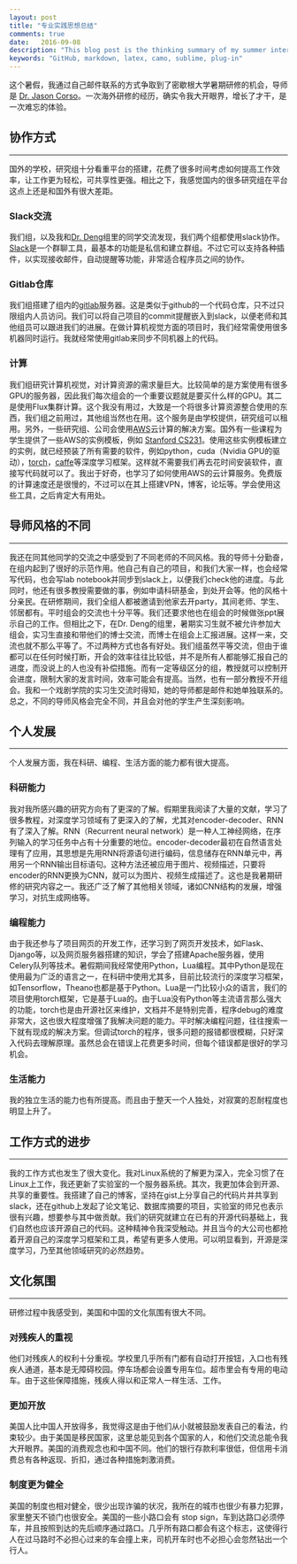 ```yaml
---
layout: post
title: "专业实践思想总结"
comments: true
date:   2016-09-08
description: "This blog post is the thinking summary of my summer intern..."
keywords: "GitHub, markdown, latex, camo, sublime, plug-in"
---
```


这个暑假，我通过自己邮件联系的方式争取到了密歇根大学暑期研修的机会，导师是 [Dr. Jason Corso](http://web.eecs.umich.edu/~jjcorso/)。一次海外研修的经历，确实令我大开眼界，增长了才干，是一次难忘的体验。

## 协作方式
--------------------------------------
国外的学校，研究组十分看重平台的搭建，花费了很多时间考虑如何提高工作效率，让工作更为轻松，可共享性更强。相比之下，我感觉国内的很多研究组在平台这点上还是和国外有很大差距。

### Slack交流
我们组，以及我和[Dr. Deng](http://web.eecs.umich.edu/~jiadeng/)组里的同学交流发现，我们两个组都使用slack协作。[Slack](https://slack.com/)是一个群聊工具，最基本的功能是私信和建立群组。不过它可以支持各种插件，以实现接收邮件，自动提醒等功能，非常适合程序员之间的协作。

### Gitlab仓库
我们组搭建了组内的[gitlab](https://about.gitlab.com/)服务器。这是类似于github的一个代码仓库，只不过只限组内人员访问。我们可以将自己项目的commit提醒嵌入到slack，以便老师和其他组员可以跟进我们的进展。在做计算机视觉方面的项目时，我们经常需使用很多机器同时运行。我就经常使用gitlab来同步不同机器上的代码。

### 计算
我们组研究计算机视觉，对计算资源的需求量巨大。比较简单的是方案使用有很多GPU的服务器，因此我们每次组会的一个重要议题就是要买什么样的GPU。其二是使用Flux集群计算。这个我没有用过，大致是一个将很多计算资源整合使用的东西，我们组之前用过，其他组当然也在用。这个服务是由学校提供，研究组可以租用。另外，一些研究组、公司会使用[AWS](https://aws.amazon.com/)云计算的解决方案。国外有一些课程为学生提供了一些AWS的实例模板，例如 [Stanford CS231](http://cs231n.stanford.edu/)。使用这些实例模板建立的实例，就已经预装了所有需要的软件，例如python，cuda（Nvidia GPU的驱动），[torch](http://torch.ch/)，[caffe](http://caffe.berkeleyvision.org/)等深度学习框架。这样就不需要我们再去花时间安装软件，直接写代码就可以了。我出于好奇，也学习了如何使用AWS的云计算服务。免费版的计算速度还是很慢的，不过可以在其上搭建VPN，博客，论坛等。学会使用这些工具，之后肯定大有用处。

## 导师风格的不同
--------------------------------------
我还在同其他同学的交流之中感受到了不同老师的不同风格。我的导师十分勤奋，在组内起到了很好的示范作用。他自己有自己的项目，和我们大家一样，也会经常写代码，也会写lab notebook并同步到slack上，以便我们check他的进度。与此同时，他还有很多教授需要做的事，例如申请科研基金，到处开会等。他的风格十分亲民。在研修期间，我们全组人都被邀请到他家去开party，其间老师、学生、邻居都有。平时组会的交流也十分平等。我们还要求他也在组会的时候做张ppt展示自己的工作。但相比之下，在Dr. Deng的组里，暑期实习生就不被允许参加大组会，实习生直接和带他们的博士交流，而博士在组会上汇报进展。这样一来，交流也就不那么平等了。不过两种方式也各有好处。我们组虽然平等交流，但由于谁都可以在任何时候打断，开会的效率往往比较低，并不是所有人都能够汇报自己的进度，而没说上的人也没有补偿措施。而有一定等级区分的组，教授就可以控制开会进度，限制大家的发言时间，效率可能会有提高。当然，也有一部分教授不开组会。我和一个戏剧学院的实习生交流时得知，她的导师都是邮件和她单独联系的。总之，不同的导师风格会完全不同，并且会对他的学生产生深刻影响。

## 个人发展
--------------------------------------
个人发展方面，我在科研、编程、生活方面的能力都有很大提高。

### 科研能力
我对我所感兴趣的研究方向有了更深的了解。假期里我阅读了大量的文献，学习了很多教程，对深度学习领域有了更深入的了解，尤其对encoder-decoder、RNN有了深入了解。RNN（Recurrent neural network）是一种人工神经网络，在序列输入的学习任务中占有十分重要的地位。encoder-decoder最初在自然语言处理有了应用，其思想是先用RNN将源语句进行编码，信息储存在RNN单元中，再用另一个RNN输出目标语句。这种方法还被应用于图片、视频描述，只要将encoder的RNN更换为CNN，就可以为图片、视频生成描述了。这也是我暑期研修的研究内容之一。我还广泛了解了其他相关领域，诸如CNN结构的发展，增强学习，对抗生成网络等。

### 编程能力
由于我还参与了项目网页的开发工作，还学习到了网页开发技术，如Flask、Django等，以及网页服务器搭建的知识，学会了搭建Apache服务器，使用Celery队列等技术。暑假期间我经常使用Python，Lua编程。其中Python是现在使用最为广泛的语言之一，在科研中使用尤其多，目前比较流行的深度学习框架，如Tensorflow，Theano也都是基于Python。Lua是一门比较小众的语言，我们的项目使用torch框架，它是基于Lua的。由于Lua没有Python等主流语言那么强大的功能，torch也是由开源社区来维护，文档并不是特别完善，程序debug的难度非常大，这也很大程度增强了我解决问题的能力。平时解决编程问题，往往搜索一下就有现成的解决方案。但调试torch的程序，很多问题的报错都很模糊，只好深入代码去理解原理。虽然总会在错误上花费更多时间，但每个错误都是很好的学习机会。

### 生活能力
我的独立生活的能力也有所提高。而且由于整天一个人独处，对寂寞的忍耐程度也明显上升了。

## 工作方式的进步
--------------------------------------
我的工作方式也发生了很大变化。我对Linux系统的了解更为深入，完全习惯了在Linux上工作，我还更新了实验室的一个服务器系统。其次，我更加体会到开源、共享的重要性。我搭建了自己的博客，坚持在gist上分享自己的代码片并共享到slack，还在github上发起了论文笔记、数据库摘要的项目，实验室的师兄也表示很有兴趣，想要参与其中做贡献。我们的研究就建立在已有的开源代码基础上，我们自然也应该开源自己的代码。这种精神令我深受触动。并且当今的大公司也都抢着开源自己的深度学习框架和工具，希望有更多人使用。可以明显看到，开源是深度学习，乃至其他领域研究的必然趋势。

## 文化氛围
--------------------------------------
研修过程中我感受到，美国和中国的文化氛围有很大不同。

### 对残疾人的重视
他们对残疾人的权利十分重视。学校里几乎所有门都有自动打开按钮，入口也有残疾人通道，基本是无障碍校园。停车场都会设置专用车位。超市里会有专用的电动车。由于这些保障措施，残疾人得以和正常人一样生活、工作。

### 更加开放
美国人比中国人开放得多，我觉得这是由于他们从小就被鼓励发表自己的看法，约束较少。由于美国是移民国家，这里总能见到各个国家的人，和他们交流总能令我大开眼界。美国的消费观念也和中国不同。他们的银行存款利率很低，但信用卡消费总有各种返现、折扣，通过各种措施刺激消费。

### 制度更为健全
美国的制度也相对健全，很少出现诈骗的状况，我所在的城市也很少有暴力犯罪，家里整天不锁门也很安全。美国的一些小路口会有 stop sign，车到达路口必须停车，并且按照到达的先后顺序通过路口。几乎所有路口都会有这个标志，这使得行人在过马路时不必担心过来的车会撞上来，司机开车时也不必担心会忽然钻出一个行人。
